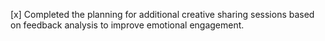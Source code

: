 [x] Completed the planning for additional creative sharing sessions based on feedback analysis to improve emotional engagement.